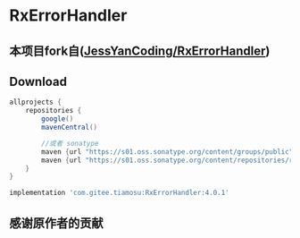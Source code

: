 # RxErrorHandler
## 本项目fork自([JessYanCoding/RxErrorHandler](https://github.com/JessYanCoding/RxErrorHandler))

## Download

```groovy
allprojects {
    repositories {
        google()
        mavenCentral()

        //或者 sonatype
        maven {url "https://s01.oss.sonatype.org/content/groups/public"}
        maven {url "https://s01.oss.sonatype.org/content/repositories/releases"}
    }
}
```

``` groovy
implementation 'com.gitee.tiamosu:RxErrorHandler:4.0.1'
```

## 感谢原作者的贡献